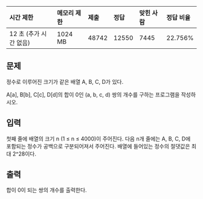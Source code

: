 | 시간 제한              | 메모리 제한 | 제출  | 정답  | 맞힌 사람 | 정답 비율 |
| :--------------------- | :---------- | :---- | :---- | :-------- | :-------- |
| 12 초 (추가 시간 없음) | 1024 MB     | 48742 | 12550 | 7445      | 22.756%   |

## 문제

정수로 이루어진 크기가 같은 배열 A, B, C, D가 있다.

A[a], B[b], C[c], D[d]의 합이 0인 (a, b, c, d) 쌍의 개수를 구하는 프로그램을 작성하시오.

## 입력

첫째 줄에 배열의 크기 n (1 ≤ n ≤ 4000)이 주어진다. 다음 n개 줄에는 A, B, C, D에 포함되는 정수가 공백으로 구분되어져서 주어진다. 배열에 들어있는 정수의 절댓값은 최대 2^28이다.

## 출력

합이 0이 되는 쌍의 개수를 출력한다.